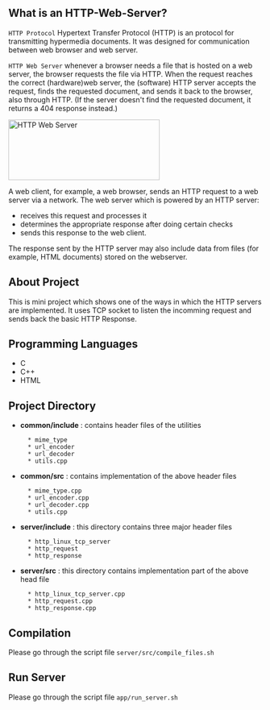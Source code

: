 ## What is an HTTP-Web-Server?
`HTTP Protocol` Hypertext Transfer Protocol (HTTP) is an protocol for transmitting hypermedia documents. It was designed for communication between web browser and web server.

`HTTP Web Server` whenever a browser needs a file that is hosted on a web server, the browser requests the file via HTTP. When the request reaches the correct (hardware)web server, the (software) HTTP server accepts the request, finds the requested document, and sends it back to the browser, also through HTTP. (If the server doesn't find the requested document, it returns a 404 response instead.) 

<img src="https://github.com/user-attachments/assets/bcbfe6c9-7777-43ab-8820-f39ef14d638f" alt="HTTP Web Server" width="300" height="120">


A web client, for example, a web browser, sends an HTTP request to a web server via a network. The web server which is powered by an HTTP server:
* receives this request and processes it
* determines the appropriate response after doing certain checks
* sends this response to the web client.

The response sent by the HTTP server may also include data from files (for example, HTML documents) stored on the webserver.

## About Project

This is mini project which shows one of the ways in which the HTTP servers are implemented. It uses TCP socket to listen the incomming request and 
sends back the basic HTTP Response. 

## Programming Languages
* C
* C++
* HTML

## Project Directory

* **common/include** : contains header files of the utilities

        * mime_type
        * url_encoder
        * url_decoder
        * utils.cpp
      
* **common/src** : contains implementation of the above header files

        * mime_type.cpp
        * url_encoder.cpp
        * url_decoder.cpp
        * utils.cpp

* **server/include** : this directory contains three major header files
  
        * http_linux_tcp_server
        * http_request
        * http_response

* **server/src** : this directory contains implementation part of the above head file

        * http_linux_tcp_server.cpp
        * http_request.cpp
        * http_response.cpp

## Compilation

Please go through the script file `server/src/compile_files.sh`

## Run Server

Please go through the script file `app/run_server.sh`

